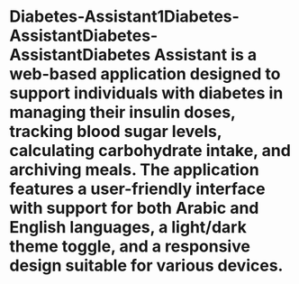 # Diabetes-Assistant1Diabetes-AssistantDiabetes-AssistantDiabetes Assistant is a web-based application designed to support individuals with diabetes in managing their insulin doses, tracking blood sugar levels, calculating carbohydrate intake, and archiving meals. The application features a user-friendly interface with support for both Arabic and English languages, a light/dark theme toggle, and a responsive design suitable for various devices.
